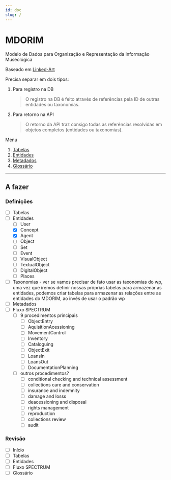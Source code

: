 ```yaml
---
id: doc
slug: /
---
```


# MDORIM

Modelo de Dados para Organização e Representação da Informação Museológica

Baseado em [Linked-Art](https://linked.art/)

Precisa separar em dois tipos:

1. Para registro na DB
    > O registro na DB é feito através de referências pela ID de outras entidades ou taxonomias.
2. Para retorno na API
    > O retorno da API traz consigo todas as referências resolvidas em objetos completos (entidades ou taxonomias).

Menu

1. [Tabelas](tables)
2. [Entidades](entities)
3. [Metadados](metadata)
4. [Glossário](glossario)

---

## A fazer

### Definições

- [ ] Tabelas
- [ ] Entidades
  - [ ] User
  - [x] Concept
  - [x] Agent
  - [ ] Object
  - [ ] Set
  - [ ] Event
  - [ ] VisualObject
  - [ ] TextualObject
  - [ ] DigitalObject
  - [ ] Places
- [ ] Taxonomias - ver se vamos precisar de fato usar as taxonomias do wp, uma vez que iremos definir nossas próprias tabelas para armazenar as entidades, podemos criar tabelas para armazenar as relações entre as entidades do MDORIM, ao invés de usar o padrão wp
- [ ] Metadados
- [ ] Fluxo SPECTRUM
  - [ ] 9 procedimentos principais
    - [ ] ObjectEntry
    - [ ] AquisitionAcessioning
    - [ ] MovementControl
    - [ ] Inventory
    - [ ] Cataloguing
    - [ ] ObjectExit
    - [ ] LoansIn
    - [ ] LoansOut
    - [ ] DocumentationPlanning
  - [ ] outros procedimentos?
    - [ ] conditional checking and technical assessment
    - [ ] collections care and conservation
    - [ ] insurance and indemnity
    - [ ] damage and losss
    - [ ] deacessioning and disposal
    - [ ] rights management
    - [ ] reproduction
    - [ ] collections review
    - [ ] audit

### Revisão

- [ ] Início
- [ ] Tabelas
- [ ] Entidades
- [ ] Fluxo SPECTRUM
- [ ] Glossário

